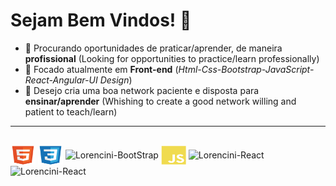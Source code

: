 # Sejam Bem Vindos! 👋

- 🔭 Procurando oportunidades de praticar/aprender, de maneira **profissional** (Looking for opportunities to practice/learn professionally)
- 🌱 Focado atualmente em **Front-end** (*Html-Css-Bootstrap-JavaScript-React-Angular-UI Design*)
- 👯 Desejo cria uma boa network paciente e disposta para **ensinar/aprender** (Whishing to create a good network willing and patient to teach/learn)
***
<div style="display: inline_block"><br>  
  <img align="center" alt="Lorencini-HTML" height="30" width="40" src="https://raw.githubusercontent.com/devicons/devicon/master/icons/html5/html5-original.svg">
  <img align="center" alt="Lorencini-CSS" height="30" width="40" src="https://raw.githubusercontent.com/devicons/devicon/master/icons/css3/css3-original.svg">
  <img align="center" alt="Lorencini-BootStrap" height="30" width="40" src="https://cdn.jsdelivr.net/gh/devicons/devicon/icons/bootstrap/bootstrap-original.svg">
  <img align="center" alt="Lorencini-Js" height="30" width="40" src="https://raw.githubusercontent.com/devicons/devicon/master/icons/javascript/javascript-plain.svg">
  <img align="center" alt="Lorencini-React" height="30" width="40" src="https://cdn.jsdelivr.net/gh/devicons/devicon/icons/react/react-original.svg">
  <img align="center" alt="Lorencini-React" height="30" width="40" src="https://cdn.jsdelivr.net/gh/devicons/devicon/icons/angularjs/angularjs-original.svg">
</div>






